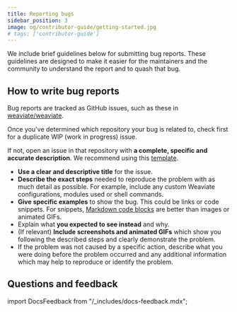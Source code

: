 ```yaml
---
title: Reporting bugs
sidebar_position: 3
image: og/contributor-guide/getting-started.jpg
# tags: ['contributor-guide']
---
```


We include brief guidelines below for submitting bug reports. These guidelines are designed to make it easier for the maintainers and the community to understand the report and to quash that bug.

## How to write bug reports

Bug reports are tracked as GitHub issues, such as these in [weaviate/weaviate](https://github.com/weaviate/weaviate/issues).

Once you've determined which repository your bug is related to, check first for a duplicate WIP (work in progress) issue.

If not, open an issue in that repository with **a complete, specific and accurate description**. We recommend using this [template](https://github.com/weaviate/docs/blob/main/.github/ISSUE_TEMPLATE/report_bug.yml).

- **Use a clear and descriptive title** for the issue.
- **Describe the exact steps** needed to reproduce the problem with as much detail as possible. For example, include any custom Weaviate configurations, modules used or shell commands.
- **Give specific examples** to show the bug. This could be links or code snippets. For snippets, [Markdown code blocks](https://help.github.com/articles/markdown-basics/#multiple-lines) are better than images or animated GIFs.
- Explain what **you expected to see instead** and why.
- (If relevant) **Include screenshots and animated GIFs** which show you following the described steps and clearly demonstrate the problem.
- If the problem was not caused by a specific action, describe what you were doing before the problem occurred and any additional information which may help to reproduce or identify the problem.

## Questions and feedback

import DocsFeedback from "/\_includes/docs-feedback.mdx";

<DocsFeedback />
